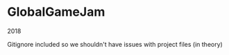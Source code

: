 # GlobalGameJam
2018

Gitignore included so we shouldn't have issues with project files (in theory)

